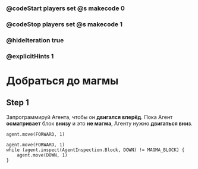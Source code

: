 ### @codeStart players set @s makecode 0
### @codeStop players set @s makecode 1

### @hideIteration true 
### @explicitHints 1


# Добраться до магмы

## Step 1
Запрограммируй Агента, чтобы он **двигался вперёд**. Пока Агент **осматривает** блок **внизу** и это **не магма**, Агенту нужно **двигаться вниз**.

```template
agent.move(FORWARD, 1)
```

```ghost
agent.move(FORWARD, 1)
while (agent.inspect(AgentInspection.Block, DOWN) != MAGMA_BLOCK) {
    agent.move(DOWN, 1)
}
```

